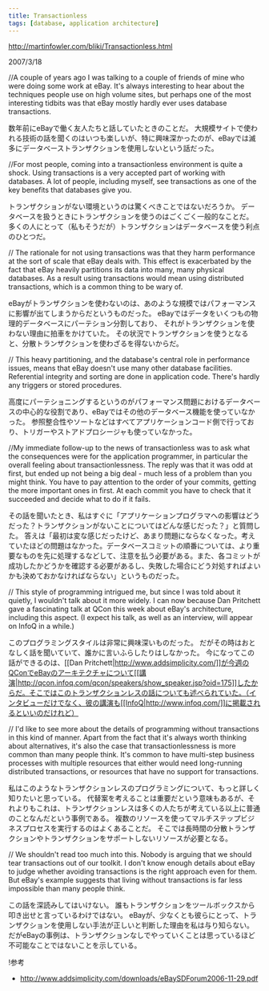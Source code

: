 ```yaml
---
title: Transactionless
tags: [database, application architecture]
---
```


http://martinfowler.com/bliki/Transactionless.html

2007/3/18

//A couple of years ago I was talking to a couple of friends of mine who were doing some work at eBay. It's always interesting to hear about the techniques people use on high volume sites, but perhaps one of the most interesting tidbits was that eBay mostly hardly ever uses database transactions.

数年前にeBayで働く友人たちと話していたときのことだ。
大規模サイトで使われる技術の話を聞くのはいつも楽しいが、特に興味深かったのが、eBayでは滅多にデータベーストランザクションを使用しないという話だった。

//For most people, coming into a transactionless environment is quite a shock. Using transactions is a very accepted part of working with databases. A lot of people, including myself, see transactions as one of the key benefits that databases give you.

トランザクションがない環境というのは驚くべきことではないだろうか。
データベースを扱うときにトランザクションを使うのはごくごく一般的なことだ。
多くの人にとって（私もそうだが）トランザクションはデータベースを使う利点のひとつだ。

// The rationale for not using transactions was that they harm performance at the sort of scale that eBay deals with. This effect is exacerbated by the fact that eBay heavily partitions its data into many, many physical databases. As a result using transactions would mean using distributed transactions, which is a common thing to be wary of.

eBayがトランザクションを使わないのは、あのような規模ではパフォーマンスに影響が出てしまうからだというものだった。
eBayではデータをいくつもの物理的データベースにパーテション分割しており、
それがトランザクションを使わない理由に拍車をかけていた。
その状況でトランザクションを使うとなると、分散トランザクションを使わざるを得ないからだ。

// This heavy partitioning, and the database's central role in performance issues, means that eBay doesn't use many other database facilities. Referential integrity and sorting are done in application code. There's hardly any triggers or stored procedures.

高度にパーテショニングするというのがパフォーマンス問題におけるデータベースの中心的な役割であり、eBayではその他のデータベース機能を使っていなかった。
参照整合性やソートなどはすべてアプリケーションコード側で行っており、トリガーやストアドプロシージャも使っていなかった。

//My immediate follow-up to the news of transactionless was to ask what the consequences were for the application programmer, in particular the overall feeling about transactionlessness. The reply was that it was odd at first, but ended up not being a big deal - much less of a problem than you might think. You have to pay attention to the order of your commits, getting the more important ones in first. At each commit you have to check that it succeeded and decide what to do if it fails.

その話を聞いたとき、私はすぐに「アプリケーションプログラマへの影響はどうだった？トランザクションがないことについてはどんな感じだった？」と質問した。
答えは「最初は変な感じだったけど、あまり問題にならなくなった。考えていたほどの問題はなかった。データベースコミットの順番については、より重要なものを先に処理するなどして、注意を払う必要がある。また、各コミットが成功したかどうかを確認する必要があるし、失敗した場合にどう対処すればよいかも決めておかなければならない」というものだった。

// This style of programming intrigued me, but since I was told about it quietly, I wouldn't talk about it more widely. I can now because Dan Pritchett gave a fascinating talk at QCon this week about eBay's architecture, including this aspect. (I expect his talk, as well as an interview, will appear on InfoQ in a while.)

このプログラミングスタイルは非常に興味深いものだった。
だがその時はおとなしく話を聞いていて、誰かに言いふらしたりはしなかった。
今になってこの話ができるのは、[[Dan Pritchett|http://www.addsimplicity.com/]]が今週のQConでeBayのアーキテクチャについて[[講演|http://qcon.infoq.com/qcon/speakers/show_speaker.jsp?oid=175]]したからだ。そこではこのトランザクションレスの話についても述べられていた。（インタビューだけでなく、彼の講演も[[InfoQ|http://www.infoq.com/]]に掲載されるといいのだけれど）

// I'd like to see more about the details of programming without transactions in this kind of manner. Apart from the fact that it's always worth thinking about alternatives, it's also the case that transactionlessness is more common than many people think. It's common to have multi-step business processes with multiple resources that either would need long-running distributed transactions, or resources that have no support for transactions.

私はこのようなトランザクションレスのプログラミングについて、もっと詳しく知りたいと思っている。
代替案を考えることは重要だという意味もあるが、それよりもこれは、トランザクションレスは多くの人たちが考えている以上に普通のことなんだという事例である。
複数のリソースを使ってマルチステップビジネスプロセスを実行するのはよくあることだ。
そこでは長時間の分散トランザクションやトランザクションをサポートしないリソースが必要となる。

// We shouldn't read too much into this. Nobody is arguing that we should tear transactions out of our toolkit. I don't know enough details about eBay to judge whether avoiding transactions is the right approach even for them. But eBay's example suggests that living without transactions is far less impossible than many people think.

この話を深読みしてはいけない。
誰もトランザクションをツールボックスから叩き出せと言っているわけではない。
eBayが、少なくとも彼らにとって、トランザクションを使用しない手法が正しいと判断した理由を私は与り知らない。
だがeBayの事例は、トランザクションなしでやっていくことは思っているほど不可能なことではないことを示している。

!参考

* http://www.addsimplicity.com/downloads/eBaySDForum2006-11-29.pdf

